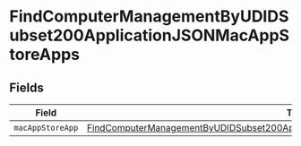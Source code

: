 # FindComputerManagementByUDIDSubset200ApplicationJSONMacAppStoreApps


## Fields

| Field                                                                                                                                                                                             | Type                                                                                                                                                                                              | Required                                                                                                                                                                                          | Description                                                                                                                                                                                       |
| ------------------------------------------------------------------------------------------------------------------------------------------------------------------------------------------------- | ------------------------------------------------------------------------------------------------------------------------------------------------------------------------------------------------- | ------------------------------------------------------------------------------------------------------------------------------------------------------------------------------------------------- | ------------------------------------------------------------------------------------------------------------------------------------------------------------------------------------------------- |
| `macAppStoreApp`                                                                                                                                                                                  | [FindComputerManagementByUDIDSubset200ApplicationJSONMacAppStoreAppsMacAppStoreApp](../../models/operations/findcomputermanagementbyudidsubset200applicationjsonmacappstoreappsmacappstoreapp.md) | :heavy_minus_sign:                                                                                                                                                                                | N/A                                                                                                                                                                                               |